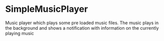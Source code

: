 # SimpleMusicPlayer

Music player which plays some pre loaded music files. The music plays in the background and shows a notification with information on the currently playing music
